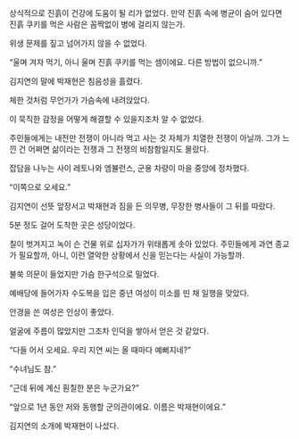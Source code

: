 상식적으로 진흙이 건강에 도움이 될 리가 없었다. 만약 진흙 속에 병균이 숨어 있다면 진흙 쿠키를 먹은 사람은 꼼짝없이 병에 걸리지 않는가.

위생 문제를 짚고 넘어가지 않을 수 없었다.

“울며 겨자 먹기, 아니 울며 진흙 쿠키를 먹는 셈이에요. 다른 방법이 없으니까.”

김지연의 말에 박재현은 침음성을 흘렸다.

체한 것처럼 무언가가 가슴속에 내려앉았다.

이 묵직한 감정을 어떻게 해결할 수 있을지조차 알 수 없었다.

주민들에게는 내전만 전쟁이 아니라 먹고 사는 것 자체가 치열한 전쟁이 아닐까. 그가 느낀 건 어쩌면 삶이라는 전쟁과 그 전쟁의 비참함일지도 몰랐다.

잡담을 나누는 사이 레토나와 엠뷸런스, 군용 차량이 마을 중앙에 정차했다.

“이쪽으로 오세요.”

김지연이 선뜻 앞장서고 박재현과 짐을 든 의무병, 무장한 병사들이 그 뒤를 따랐다.

5분 정도 걸어 도착한 곳은 성당이었다.

칠이 벗겨지고 녹이 슨 건물 위로 십자가가 위태롭게 솟아 있었다. 주민들에게 과연 종교가 필요할까, 아니, 이런 열악한 상황에서 신을 믿는다는 사실이 가능할까.

불쑥 의문이 들었지만 가슴 한구석으로 밀었다.

예배당에 들어가자 수도복을 입은 중년 여성이 미소를 띤 채 일행을 맞았다.

안경을 쓴 여성은 인상이 좋았다.

얼굴에 주름이 많았지만 그조차 인덕을 쌓아서 얻은 것 같았다.

“다들 어서 오세요. 우리 지연 씨는 올 때마다 예뻐지네?”

“수녀님도 참.”

“근데 뒤에 계신 훤칠한 분은 누군가요?”

“앞으로 1년 동안 저와 동행할 군의관이에요. 이름은 박재현이에요.”

김지연의 소개에 박재현이 나섰다.